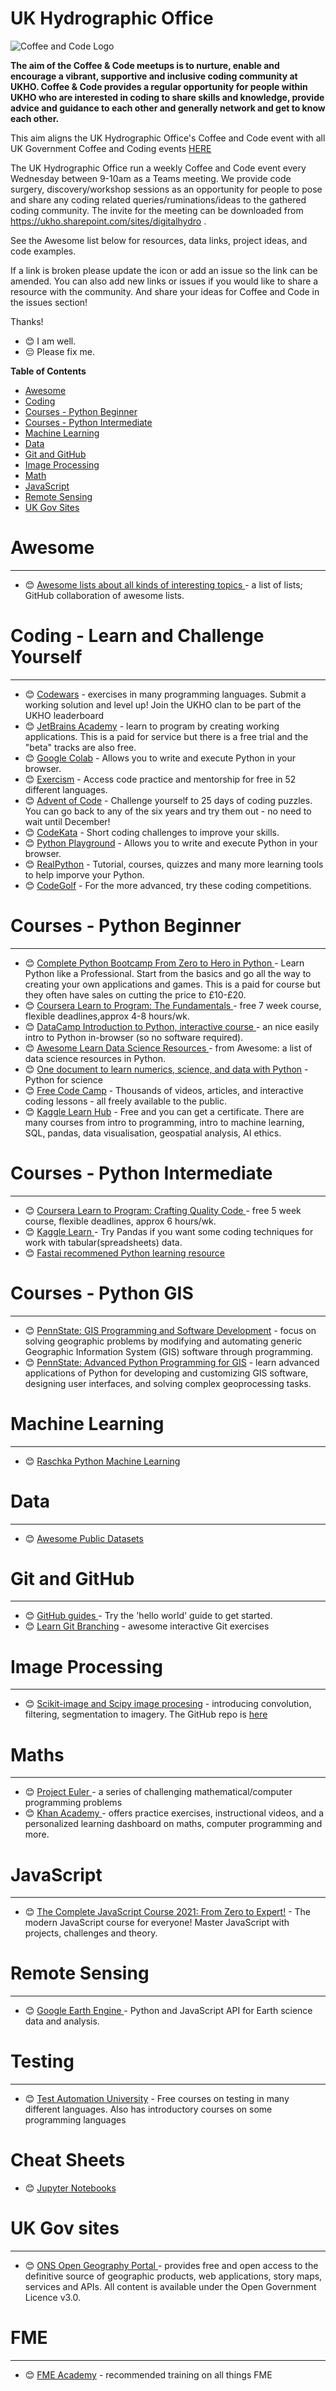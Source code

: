 # UK Hydrographic Office

![Coffee and Code Logo](coffee-and-code-tiny.png)


**The aim of the Coffee & Code meetups is to nurture, enable and encourage a vibrant, supportive and inclusive coding community at UKHO. Coffee & Code provides a regular opportunity for people within UKHO who are interested in coding to share skills and knowledge, provide advice and guidance to each other and generally network and get to know each other.**

This aim aligns the UK Hydrographic Office's Coffee and Code event with all UK Government Coffee and Coding events [HERE](https://docs.google.com/spreadsheets/d/13HstI9VZViUr3jxTQPMMK-gctkVeyig-7HDhN4fU1_E/edit#gid=0)

The UK Hydrographic Office run a weekly Coffee and Code event every Wednesday between 9-10am as a Teams meeting. We provide code surgery, discovery/workshop sessions as an opportunity for people to pose and share any coding related queries/ruminations/ideas to the gathered coding community. The invite for the meeting can be downloaded from https://ukho.sharepoint.com/sites/digitalhydro .

See the Awesome list below for resources, data links, project ideas, and code examples. 

If a link is broken please update the icon or add an issue so the link can be amended. 
You can also add new links or issues if you would like to share a resource with the community.
And share your ideas for Coffee and Code in the issues section!

Thanks!

* :blush: I am well.
* :pensive: Please fix me.

**Table of Contents**
* [Awesome](#awesome)
* [Coding](#coding)
* [Courses - Python Beginner](#courses---python-beginner)
* [Courses - Python Intermediate](#courses---python-intermediate)
* [Machine Learning](#machine-learning)
* [Data](#data)
* [Git and GitHub](#git-and-github)
* [Image Processing](#image-processing)
* [Math](#math)
* [JavaScript](#javascript)
* [Remote Sensing](#remote-sensing)
* [UK Gov Sites](#uk-gov-sites)


# Awesome
-------------
* :blush: [Awesome lists about all kinds of interesting topics ](https://github.com/sindresorhus/awesome) - a list of lists; GitHub collaboration of awesome lists. 


# Coding - Learn and Challenge Yourself
-------------
* :blush: [Codewars](https://www.codewars.com/) - exercises in many programming languages. Submit a working solution and level up! Join the UKHO clan to be part of the UKHO leaderboard
* :blush: [JetBrains Academy](https://www.jetbrains.com/academy/) - learn to program by creating working applications. This is a paid for service but there is a free trial and the "beta" tracks are also free.
* :blush: [Google Colab](https://colab.research.google.com/notebooks/intro.ipynb) - Allows you to write and execute Python in your browser.
* :blush: [Exercism](https://exercism.io/) - Access code practice and mentorship for free in 52 different languages.
* :blush: [Advent of Code](https://adventofcode.com/) - Challenge yourself to 25 days of coding puzzles. You can go back to any of the six years and try them out - no need to wait until December!
* :blush: [CodeKata](http://codekata.com/) - Short coding challenges to improve your skills.
* :blush: [Python Playground](https://www.katacoda.com/courses/python/playground) - Allows you to write and execute Python in your browser.
* :blush: [RealPython](https://realpython.com/) - Tutorial, courses, quizzes and many more learning tools to help imporve your Python.
* :blush: [CodeGolf](https://codegolf.stackexchange.com/) - For the more advanced, try these coding competitions.

# Courses - Python Beginner
-------------

* :blush: [Complete Python Bootcamp From Zero to Hero in Python ](https://www.udemy.com/course/complete-python-bootcamp/) - Learn Python like a Professional. Start from the basics and go all the way to creating your own applications and games. This is a paid for course but they often have sales on cutting the price to £10-£20. 
* :blush: [Coursera Learn to Program: The Fundamentals ](https://www.coursera.org/learn/learn-to-program) - free 7 week course, flexible deadlines,approx 4-8 hours/wk.  
* :blush: [DataCamp Introduction to Python, interactive course ](https://www.datacamp.com/courses/intro-to-python-for-data-science) - an nice easily intro to Python in-browser (so no software required).
* :blush: [Awesome Learn Data Science Resources ](https://github.com/siboehm/awesome-learn-datascience#readme) - from Awesome: a list of data science resources in Python. 
* :blush: [One document to learn numerics, science, and data with Python](http://scipy-lectures.org/) - Python for science
* :blush: [Free Code Camp](https://www.freecodecamp.org/) -  Thousands of videos, articles, and interactive coding lessons - all freely available to the public.
* :blush: [Kaggle Learn Hub](https://www.kaggle.com/learn) - Free and you can get a certificate. There are many courses from intro to programming, intro to machine learning, SQL, pandas, data visualisation, geospatial analysis, AI ethics.

# Courses - Python Intermediate
--------------

* :blush: [Coursera Learn to Program: Crafting Quality Code ](https://www.coursera.org/learn/program-code) - free 5 week course, flexible deadlines, approx 6 hours/wk. 
* :blush: [Kaggle Learn ](https://www.kaggle.com/learn/overview) - Try Pandas if you want some coding techniques for work with tabular(spreadsheets) data. 
* :blush: [Fastai recommened Python learning resource ](https://forums.fast.ai/t/recommended-python-learning-resources/26888)

# Courses - Python GIS
--------------

* :blush: [PennState: GIS Programming and Software Development](https://www.e-education.psu.edu/geog485/node/91) - focus on solving geographic problems by modifying and automating generic Geographic Information System (GIS) software through programming. 
* :blush: [PennState: Advanced Python Programming for GIS](https://www.e-education.psu.edu/geog489/home.html) - learn advanced applications of Python for developing and customizing GIS software, designing user interfaces, and solving complex geoprocessing tasks.

# Machine Learning
--------------

* :blush: [Raschka Python Machine Learning](https://github.com/rasbt/python-machine-learning-book-3rd-edition)


# Data
------------

* :blush: [Awesome Public Datasets ](https://github.com/awesomedata/awesome-public-datasets)


# Git and GitHub
---------------
* :blush: [GitHub guides ](https://guides.github.com/) - Try the 'hello world' guide to get started.
* :blush: [Learn Git Branching](https://learngitbranching.js.org/) - awesome interactive Git exercises


# Image Processing
-----------------
* :blush: [Scikit-image and Scipy image procesing](https://www.youtube.com/watch?v=pZATswy_IsQ) - introducing convolution, filtering, segmentation to imagery. The GitHub repo is [here](https://github.com/scikit-image/skimage-tutorials)


# Maths
------------
* :blush: [Project Euler ](https://projecteuler.net/) - a series of challenging mathematical/computer programming problems
* :blush: [Khan Academy ](https://www.khanacademy.org/) - offers practice exercises, instructional videos, and a personalized learning dashboard on maths, computer programming and more. 

# JavaScript
------------
* :blush: [The Complete JavaScript Course 2021: From Zero to Expert!](https://www.udemy.com/course/the-complete-javascript-course/) - The modern JavaScript course for everyone! Master JavaScript with projects, challenges and theory.


# Remote Sensing
------------

* :blush: [Google Earth Engine ](https://earthengine.google.com/) - Python and JavaScript API for Earth science data and analysis.


# Testing
------------
* :blush: [Test Automation University](https://testautomationu.applitools.com/) - Free courses on testing in many different languages. Also has introductory courses on some programming languages

# Cheat Sheets
* :blush: [Jupyter Notebooks](https://www.edureka.co/blog/wp-content/uploads/2018/10/Jupyter_Notebook_CheatSheet_Edureka.pdf) 

# UK Gov sites
------------

* :blush: [ONS Open Geography Portal ](https://geoportal.statistics.gov.uk/) - provides free and open access to the definitive source of geographic products, web applications, story maps, services and APIs. All content is available under the Open Government Licence v3.0.

# FME
------------

* :blush: [FME Academy](https://community.safe.com/s/academy) - recommended training on all things FME

